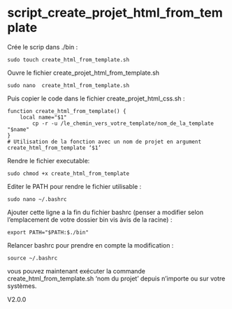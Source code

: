 # script_create_projet_html_from_template

Crée le scrip dans ./bin :

	sudo touch create_html_from_template.sh 
Ouvre le fichier create_projet_html_from_template.sh

	sudo nano  create_html_from_template.sh 

Puis copier le code dans le fichier create_projet_html_css.sh :

	function create_html_from_template() {
   		local name="$1"  
    		cp -r -u /le_chemin_vers_votre_template/nom_de_la_template "$name"
	}
	# Utilisation de la fonction avec un nom de projet en argument
	create_html_from_template ‘$1’

Rendre le fichier executable:

	sudo chmod +x create_html_from_template

Editer le PATH pour rendre le fichier utilisable :
	
	sudo nano ~/.bashrc

Ajouter cette ligne a la fin du fichier bashrc (penser a modifier selon l’emplacement de votre dossier bin vis àvis de la racine) :

	export PATH="$PATH:$./bin"

Relancer bashrc pour prendre en compte la modification :

	source ~/.bashrc


vous pouvez maintenant exécuter la commande create_html_from_template.sh ‘nom du projet’ depuis n’importe ou sur votre systèmes.

V2.0.0
